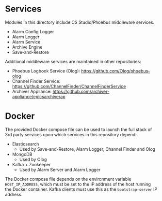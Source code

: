 # Services

Modules in this directory include CS Studio/Phoebus middleware services:

* Alarm Config Logger
* Alarm Logger
* Alarm Service
* Archive Engine
* Save-and-Restore 

Additional middleware services are maintained in other repositories:
* Phoebus Logbook Service (Olog): https://github.com/Olog/phoebus-olog
* Channel Finder Service: https://github.com/ChannelFinder/ChannelFinderService
* Archiver Appliance: https://github.com/archiver-appliance/epicsarchiverap

# Docker

The provided Docker compose file can be used to launch the full stack of 3rd party services upon which
services in this repository depend:

* Elasticsearch
  * Used by Save-and-Restore, Alarm Logger, Channel Finder and Olog
* MongoDB 
  * Used by Olog
* Kafka + Zookeeper
  * Used by Alarm Server and Alarm Logger

The Docker compose file depends on the environment variable ```HOST_IP_ADDRESS```, which must be set
to the IP address of the host running the Docker container. Kafka clients must use this as the
```bootstrap-server``` IP address.